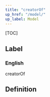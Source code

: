 ```yaml
---
title: "creatorOf"
up_href: "/model/"
up_label: Model
---
```


[TOC]

## Label

### English
creatorOf


## Definition



    
